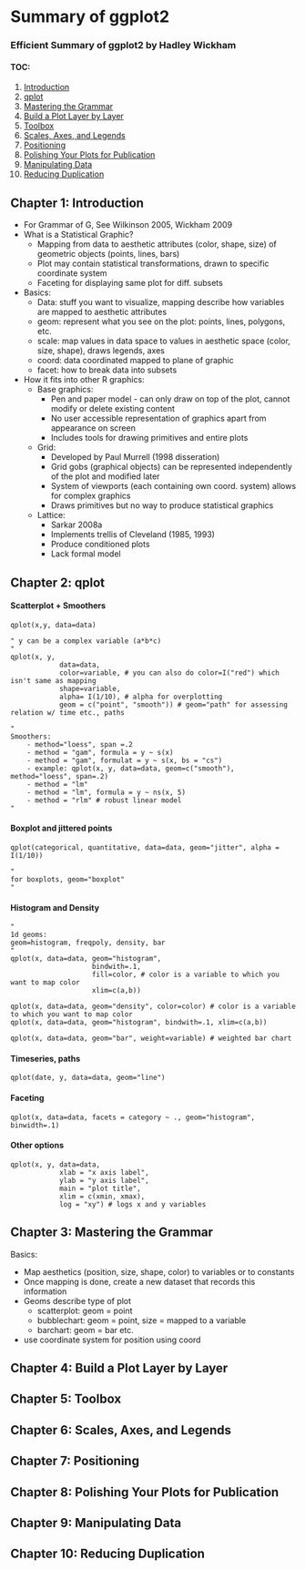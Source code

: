 Summary of ggplot2
==================

### Efficient Summary of ggplot2 by Hadley Wickham

#### TOC:

1. [Introduction](#chapter-1-introduction)
2. [qplot]()
3. [Mastering the Grammar]()
4. [Build a Plot Layer by Layer]()
5. [Toolbox]()
6. [Scales, Axes, and Legends]()
7. [Positioning]()
8. [Polishing Your Plots for Publication]()
9. [Manipulating Data]()
10. [Reducing Duplication]()

Chapter 1: Introduction
-------------------------

* For Grammar of G, See Wilkinson 2005, Wickham 2009
* What is a Statistical Graphic? 
	- Mapping from data to aesthetic attributes (color, shape, size) of geometric objects (points, lines, bars)
	- Plot may contain statistical transformations, drawn to specific coordinate system
	- Faceting for displaying same plot for diff. subsets
* Basics:
	- Data: stuff you want to visualize, mapping describe how variables are mapped to aesthetic attributes
	- geom: represent what you see on the plot: points, lines, polygons, etc.
	- scale: map values in data space to values in aesthetic space (color, size, shape), draws legends, axes
	- coord: data coordinated mapped to plane of graphic
	- facet: how to break data into subsets
* How it fits into other R graphics:
	-  Base graphics: 
		- Pen and paper model - can only draw on top of the plot, cannot modify or delete existing content
		- No user accessible representation of graphics apart from appearance on screen
		- Includes tools for drawing primitives and entire plots
	- Grid:
		- Developed by Paul Murrell (1998 disseration)
		- Grid gobs (graphical objects) can be represented independently of the plot and modified later
		- System of viewports (each containing own coord. system) allows for complex graphics
		- Draws primitives but no way to produce statistical graphics
	- Lattice:
		- Sarkar 2008a
		- Implements trellis of Cleveland (1985, 1993)
		- Produce conditioned plots
		- Lack formal model

Chapter 2: qplot
------------------

#### Scatterplot + Smoothers

```
qplot(x,y, data=data)

" y can be a complex variable (a*b*c)
"
qplot(x, y, 
			data=data, 
			color=variable, # you can also do color=I("red") which isn't same as mapping
			shape=variable, 
			alpha= I(1/10), # alpha for overplotting
			geom = c("point", "smooth")) # geom="path" for assessing relation w/ time etc., paths

"
Smoothers: 
	- method="loess", span =.2 
	- method = "gam", formula = y ~ s(x)
	- method = "gam", formulat = y ~ s(x, bs = "cs")
	- example: qplot(x, y, data=data, geom=c("smooth"), method="loess", span=.2)
	- method = "lm"
	- method = "lm", formula = y ~ ns(x, 5)
	- method = "rlm" # robust linear model
"

```

#### Boxplot and jittered points

```
qplot(categorical, quantitative, data=data, geom="jitter", alpha = I(1/10)) 

"
for boxplots, geom="boxplot"
"
```

#### Histogram and Density

```
"
1d geoms: 
geom=histogram, freqpoly, density, bar
"
qplot(x, data=data, geom="histogram", 
					bindwith=.1, 
					fill=color, # color is a variable to which you want to map color
					xlim=c(a,b))

qplot(x, data=data, geom="density", color=color) # color is a variable to which you want to map color
qplot(x, data=data, geom="histogram", bindwith=.1, xlim=c(a,b))

qplot(x, data=data, geom="bar", weight=variable) # weighted bar chart 

```

#### Timeseries, paths

```
qplot(date, y, data=data, geom="line")
```

#### Faceting

```
qplot(x, data=data, facets = category ~ ., geom="histogram", binwidth=.1)

```
#### Other options

```
qplot(x, y, data=data, 
			xlab = "x axis label",
			ylab = "y axis label",
			main = "plot title",
			xlim = c(xmin, xmax),
			log = "xy") # logs x and y variables

```

Chapter 3: Mastering the Grammar
-----------------------------------

Basics:

* Map aesthetics (position, size, shape, color) to variables or to constants
* Once mapping is done, create a new dataset that records this information
* Geoms describe type of plot
	- scatterplot: geom = point
	- bubblechart: geom = point, size = mapped to a variable
	- barchart: geom = bar etc.
* use coordinate system for position using coord



Chapter 4: Build a Plot Layer by Layer
---------------------------------------



Chapter 5: Toolbox
-----------------------------------



Chapter 6: Scales, Axes, and Legends
-----------------------------------



Chapter 7: Positioning
-----------------------------------



Chapter 8: Polishing Your Plots for Publication
------------------------------------------------



Chapter 9: Manipulating Data
-----------------------------------



Chapter 10: Reducing Duplication
-----------------------------------
